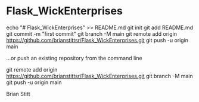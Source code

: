 # Flask_WickEnterprises

echo "# Flask_WickEnterprises" >> README.md
git init
git add README.md
git commit -m "first commit"
git branch -M main
git remote add origin https://github.com/brianstittsr/Flask_WickEnterprises.git
git push -u origin main


…or push an existing repository from the command line

git remote add origin https://github.com/brianstittsr/Flask_WickEnterprises.git
git branch -M main
git push -u origin main 

Brian Stitt
